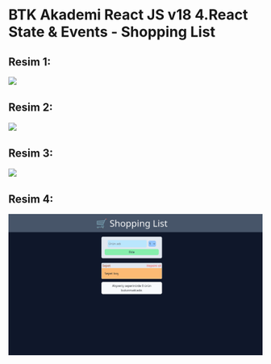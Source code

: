 # BTK Akademi React JS v18 4.React State & Events - Shopping List

## Resim 1:

<img src="https://github.com/SeneSatka/btk-akademi-react18-shopping_list/blob/main/github/assets/image1.png?raw=true"/>

## Resim 2:

<img src="https://github.com/SeneSatka/btk-akademi-react18-shopping_list/blob/main/github/assets/image1.png?raw=true"/>

## Resim 3:

<img src="https://github.com/SeneSatka/btk-akademi-react18-shopping_list/blob/main/github/assets/image1.png?raw=true"/>

## Resim 4:

<img src="https://github.com/SeneSatka/btk_akademi-react18-shopping_list/blob/main/github/assets/image1.png?raw=true"/>
